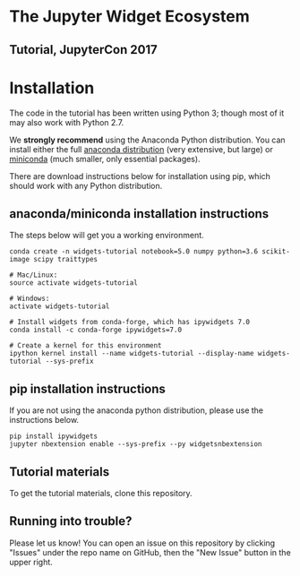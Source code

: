 # The Jupyter Widget Ecosystem

## Tutorial, JupyterCon 2017

# Installation

The code in the tutorial has been written using Python 3; though most of it may also work with Python 2.7.

We **strongly recommend** using the Anaconda Python distribution. You can install either the full [anaconda distribution](https://www.continuum.io/downloads) (very extensive, but large) or [miniconda](https://conda.io/miniconda.html) (much smaller, only essential packages).

There are download instructions below for installation using pip, which should work with any Python distribution.

## anaconda/miniconda installation instructions

The steps below will get you a working environment.

```
conda create -n widgets-tutorial notebook=5.0 numpy python=3.6 scikit-image scipy traittypes

# Mac/Linux:
source activate widgets-tutorial

# Windows:
activate widgets-tutorial

# Install widgets from conda-forge, which has ipywidgets 7.0
conda install -c conda-forge ipywidgets=7.0

# Create a kernel for this environment
ipython kernel install --name widgets-tutorial --display-name widgets-tutorial --sys-prefix
```

## pip installation instructions

If you are not using the anaconda python distribution, please use the instructions below.

```
pip install ipywidgets
jupyter nbextension enable --sys-prefix --py widgetsnbextension
```

## Tutorial materials

To get the tutorial materials, clone this repository.

## Running into trouble?

Please let us know! You can open an issue on this repository by clicking "Issues" under the repo name on GitHub, then the "New Issue" button in the upper right.

